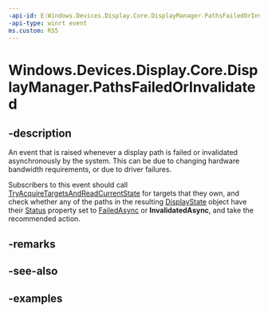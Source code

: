 ```yaml
---
-api-id: E:Windows.Devices.Display.Core.DisplayManager.PathsFailedOrInvalidated
-api-type: winrt event
ms.custom: RS5
---
```


<!-- Event syntax.
public event TypedEventHandler PathsFailedOrInvalidated<DisplayManager, DisplayManagerPathsFailedOrInvalidatedEventArgs>
-->

# Windows.Devices.Display.Core.DisplayManager.PathsFailedOrInvalidated

## -description
An event that is raised whenever a display path is failed or invalidated asynchronously by the system. This can be due to changing hardware bandwidth requirements, or due to driver failures.

Subscribers to this event should call [TryAcquireTargetsAndReadCurrentState](displaymanager_tryacquiretargetsandreadcurrentstate_305775428.md) for targets that they own, and check whether any of the paths in the resulting [DisplayState](displaystate.md) object have their [Status](displaypath_status.md) property set to [FailedAsync](displaypathstatus.md) or **InvalidatedAsync**, and take the recommended action.

## -remarks

## -see-also

## -examples
